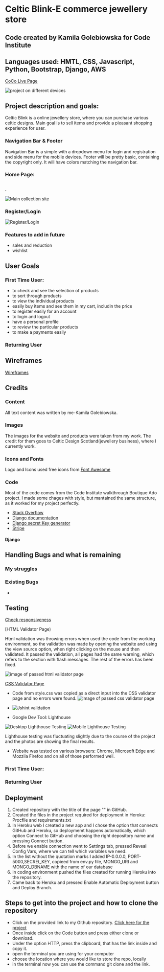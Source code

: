 # Celtic Blink-E commerce jewellery store
##  Code created by Kamila Golebiowska for Code Institute
## Languages used: HMTL, CSS, Javascript, Python, Bootstrap, Django, AWS


[CoCo Live Page](https://celtic-blink-ms4.herokuapp.com/)


![project on different devices]()


## Project description and goals:

Celtic Blink is a online jewellery store, where you can purchase various celtic designs. Main goal is to sell items and provide a pleasant shopping experience for user.


### Navigation Bar & Footer
 Navigation Bar is a simple with a dropdown menu for login and registration and side menu for the mobile devices.
Footer will be pretty basic, containing the copyright only. It will have colors matching the navigation bar.

### Home Page:


## 
.

![Main collection site]()


### Register/Login



 ![Register/Login]()

 

### Features to add in future
 * sales and reduction 
 * wishlist


 ## User Goals

 ### First Time User:
 * to check and see the selection of products
 * to sort through products
 * to view the individual products
 * easily buy items and see them in my cart, includin the price
 * to register easily for an account
 * to login and logout
 * have a personal profile
 * to review the particular products
 * to make a payments easily
 


 
 ### Returning User
 

## Wireframes
 [Wireframes]()




## Credits

### Content

All text content was written by me-Kamila Golebiowska. 

### Images 
The images for the website and products were taken from my work. The credit for them goes to Celtic Design Scotland(jewellery business), where I currently work.


### Icons and Fonts

Logo and Icons used free icons from [Font Awesome](https://fontawesome.com/?from=io)



### Code

Most of the code comes from the Code Institute walkthrough Boutique Ado project. I made some chages with style, but mantained the same structure, as it worked for my project perfectly. 
 
* [Stack Overflow](https://stackoverflow.com/)
* [Django documentation](https://docs.djangoproject.com/en/4.0/)
* [Django secret Key generator](https://djecrety.ir/)
* [Stripe](https://stripe.com/gb)



#### Django




## Handling Bugs and what is remaining
### My struggles


### Existing Bugs

* 

## Testing

[Check responsiveness]()

[HTML Validator Page)

Html validation was throwing errors when used the code from the working environment, so the validation was made by opening the website and using the view source option, when right clicking on the mouse and then validated.
It passed the validation, all pages had the same warning, which refers to the section with flash messages. The rest of the errors has been fixed.

![image of passed html validator page]()


[CSS Validator Page](https://jigsaw.w3.org/css-validator/)
* Code from style.css was copied as a direct input into the CSS validator page and no errors were found.
![image of passed css validator page]()

* ![Jshint validation]()

* Google Dev Tool: Lighthouse 

![Desktop Lighthouse Testing]()
![Mobile Lighthouse Testing]()

Lighthouse testing was fluctuating slightly due to the course of the project and the photos are showing the final results.


* Website was tested on various browsers: Chrome, Microsoft Edge and Mozzila Firefox and on all of those performed well.
 

 ### First Time User:


 ### Returning User
 


## Deployment

1. Created repository with the title of the page "" in GitHub.
2. Created the files in the project required for deployment in Heroku: Procfile and requirements.txt
3. In Heroku web I created a new app and I chose the option that connects GitHub and Heroku, so deploymemt happens automatically, which option Connect to GitHub and choosing the right depository name and pressing Connect button.
3. Before we enable connection went to Settings tab, pressed Reveal Config Vars, where we can tell which variables we need.
4. In the list without the quotation marks I added IP-0.0.0.0, PORT-5000,SECREt_KEY, copieed from env.py file, MONGO_URI and MONGO_DBNAME with the name of our database
5. In coding environment pushed the files created for running Heroku into the repository.
6. Came back to Heroku and pressed Enable Automatic Deployment button and Deploy Branch.

 

 ## Steps to get into the project and how to clone the repository
* Click on the provided link to my Github repository. [Click here for the project]()
* Once inside click on the Code button and press either clone or download.
* Under the option HTTP, press the clipboard, that has the link inside and copy it.
* open the terminal you are using for your computer
* choose the location where you would like to store the repo, locally
* in the terminal now you can use the command git clone and the link.

